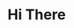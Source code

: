 # Hi There

<!--
**LuizHerrera/LuizHerrera** is _special_  repository because its `READ.md` (this file) appears on your GitHub profile

Here are some ideas to get your started:

- I'm currently working on ...
-I'm currently learning ...
-I'm looking too collaborate on ...
-I'm looking for help with ...
-Ask me about ...
-How to reach me: ...
-Pronouns: ...
-Fun fact: ...
-->
